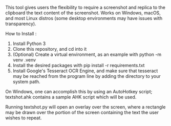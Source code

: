 This tool gives users the flexibility to require a screenshot and replica to the clipboard the text content of the screenshot. Works on Windows, macOS, and most Linux distros (some desktop environments may have issues with transparency).

How to Install :
1. Install Python 3 
2. Clone this repository, and cd into it 
3. (Optional) Create a virtual environment, as an example with python -m venv .venv 
4. Install the desired packages with pip install -r requirements.txt 
5. Install Google's Tesseract OCR Engine, and make sure that tesseract may be reached from the program line by adding the directory to your system  path.

On Windows, one can accomplish this by using an AutoHotkey script; textshot.ahk contains a sample AHK script which will be used.

Running textshot.py will open an overlay over the screen, where a rectangle may be drawn over the portion of the screen containing the text the user wishes to repeat.